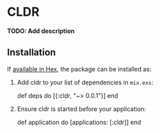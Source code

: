 # CLDR

**TODO: Add description**

## Installation

If [available in Hex](https://hex.pm/docs/publish), the package can be installed as:

  1. Add cldr to your list of dependencies in `mix.exs`:

        def deps do
          [{:cldr, "~> 0.0.1"}]
        end

  2. Ensure cldr is started before your application:

        def application do
          [applications: [:cldr]]
        end

